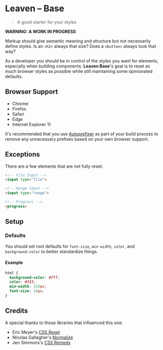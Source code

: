 # Leaven – Base
> A good starter for your styles

**WARNING: A WORK IN PROGRESS**

Markup should give semantic meaning and structure but not necessarily define styles. Is an `<h2>` always that size? Does a `<button>` always look that way?

As a developer you should be in control of the styles you want for elements, especially when building components. **Leaven Base**'s goal is to reset as much browser styles as possible while still maintaining some opinionated defaults.

## Browser Support
- Chrome
- Firefox
- Safari
- Edge
- Internet Explorer 11

It's recommended that you use [Autoprefixer](https://github.com/postcss/autoprefixer) as part of your build process to remove any unnecessary prefixes based on your own browser support.


## Exceptions

There are a few elements that are not fully reset: 
```html
<!-- File Input -->
<input type="file">

<!-- Range Input -->
<input type="range">

<!-- Progress -->
<progress>
```

## Setup

### Defaults

You should set root defaults for `font-size`, `min-width`, `color`, and `background-color` to better standardize things.

#### Example
```css
html {
  background-color: #fff;
  color: #333;
  min-width: 320px;
  font-size: 16px;
}
```


## Credits
A special thanks to those libraries that influenced this one:
- Eric Meyer's [CSS Reset](https://meyerweb.com/eric/tools/css/reset/)
- Nicolas Gallagher's [Normalize](https://github.com/necolas/normalize.css)
- Jen Simmons's [CSS Remedy](https://github.com/mozdevs/cssremedy)
